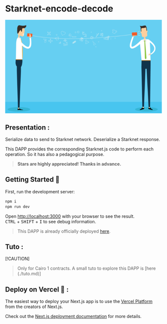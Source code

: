 # Starknet-encode-decode

<p align="center">
  <img src="./public/Images/enc-dec.png" />
</p>

## Presentation :
Serialize data to send to Starknet network. 
Deserialize a Starknet response.

This DAPP provides the corresponding Starknet.js code to perform each operation. So it has also a pedagogical purpose.

> **Stars are highly appreciated! Thanks in advance.**

## Getting Started 🚀

First, run the development server:

```bash
npm i
npm run dev
```

Open [http://localhost:3000](http://localhost:3000) with your browser to see the result.  
<kbd>CTRL</kbd> + <kbd>SHIFT</kbd> + <kbd>I</kbd> to see debug information.

> This DAPP is already officially deployed [here](https://starknet-encode-decode-philipper26.vercel.app/).

## Tuto :
[!CAUTION]
> Only for Cairo 1 contracts.
A small tuto to explore this DAPP is [here (./tuto.md)]

## Deploy on Vercel 🎊 :
The easiest way to deploy your Next.js app is to use the [Vercel Platform](https://vercel.com/new?utm_medium=default-template&filter=next.js&utm_source=create-next-app&utm_campaign=create-next-app-readme) from the creators of Next.js.

Check out the [Next.js deployment documentation](https://nextjs.org/docs/deployment) for more details.

